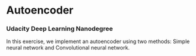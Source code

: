 # Autoencoder
### Udacity Deep Learning Nanodegree

In this exercise, we implement an autoencoder using two methods: Simple neural network and Convolutional neural network.
